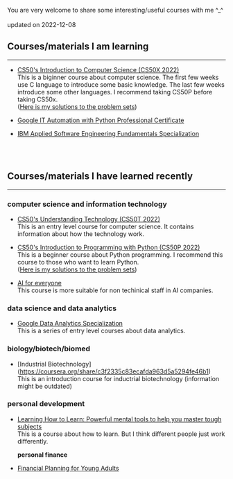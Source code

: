 You are very welcome to share some interesting/useful courses with me ^_^
 <br>
  <br>
updated on 2022-12-08
    <br>
## Courses/materials I am learning
---
- [CS50's Introduction to Computer Science (CS50X 2022)](https://learning.edx.org/course/course-v1:HarvardX+CS50+X/home)<br>
This is a biginner course about computer science. The first few weeks use C language to introduce some basic knowledge. The last few weeks introduce some other languages. I recommend taking CS50P before taking CS50x.<br> 
([Here is my solutions to the problem sets](https://github.com/MinyanLi/CS50x))

- [Google IT Automation with Python Professional Certificate](https://www.coursera.org/professional-certificates/google-it-automation)<br>

- [IBM Applied Software Engineering Fundamentals Specialization](https://www.coursera.org/specializations/software-engineering-fundamentals?skipBrowseRedirect=true)


 <br>
  <br>

## Courses/materials I have learned recently
---

### computer science and information technology

- [CS50's Understanding Technology (CS50T 2022)](https://cs50.harvard.edu/certificates/999c11b3-6794-4cbb-ac44-71bf3b029389)<br>
This is an entry level course for computer science. It contains information about how the technology work.

- [CS50's Introduction to Programming with Python (CS50P 2022)](https://cs50.harvard.edu/certificates/8634fc8c-0552-40f1-bd21-07d3780b4c6c)<br>
This is a beginner course about Python programming. I recommend this course to those who want to learn Python.<br>
([Here is my solutions to the problem sets](https://github.com/MinyanLi/CS50P))


- [AI for everyone](https://coursera.org/share/7adaf26537df6cd1219a57cb688fe4fd)<br>
This course is more suitable for non techinical staff in AI companies.






### data science and data analytics

- [Google Data Analytics Specialization](https://coursera.org/share/f7d3c7133483120646ada6e7831b3b2e)<br>
This is a series of entry level courses about data analytics.


### biology/biotech/biomed

- [Industrial Biotechnology] (https://coursera.org/share/c3f2335c83ecafda963d5a5294fe46b1)<br>
This is an introduction course for inductrial biotechnology (information might be outdated)



### personal development

- [Learning How to Learn: Powerful mental tools to help you master tough subjects](https://coursera.org/share/a35c35ab24cc5e9dce0c932acda16129)<br>
This is a course about how to learn. But I think different people just work differently.

    **personal finance**

- [Financial Planning for Young Adults](https://coursera.org/share/d7d093a008a4ff2c52c7dc5b235988ba)














